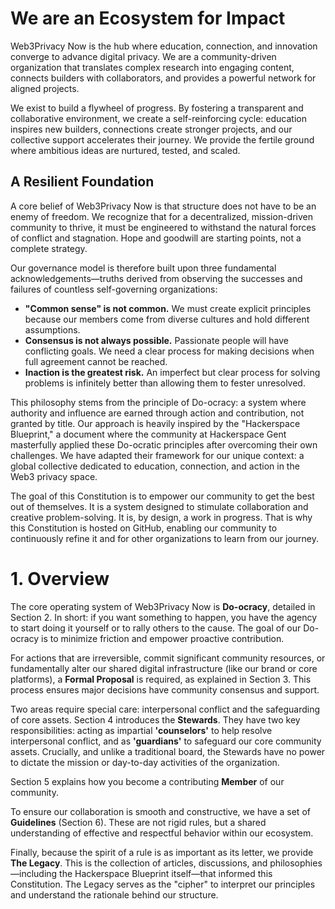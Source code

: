# We are an Ecosystem for Impact

Web3Privacy Now is the hub where education, connection, and innovation converge to advance digital privacy. We are a community-driven organization that translates complex research into engaging content, connects builders with collaborators, and provides a powerful network for aligned projects.

We exist to build a flywheel of progress. By fostering a transparent and collaborative environment, we create a self-reinforcing cycle: education inspires new builders, connections create stronger projects, and our collective support accelerates their journey. We provide the fertile ground where ambitious ideas are nurtured, tested, and scaled.

## A Resilient Foundation

A core belief of Web3Privacy Now is that structure does not have to be an enemy of freedom. We recognize that for a decentralized, mission-driven community to thrive, it must be engineered to withstand the natural forces of conflict and stagnation. Hope and goodwill are starting points, not a complete strategy.

Our governance model is therefore built upon three fundamental acknowledgements—truths derived from observing the successes and failures of countless self-governing organizations:

* **"Common sense" is not common.** We must create explicit principles because our members come from diverse cultures and hold different assumptions.
* **Consensus is not always possible.** Passionate people will have conflicting goals. We need a clear process for making decisions when full agreement cannot be reached.
* **Inaction is the greatest risk.** An imperfect but clear process for solving problems is infinitely better than allowing them to fester unresolved.

This philosophy stems from the principle of Do-ocracy: a system where authority and influence are earned through action and contribution, not granted by title. Our approach is heavily inspired by the "Hackerspace Blueprint," a document where the community at Hackerspace Gent masterfully applied these Do-ocratic principles after overcoming their own challenges. We have adapted their framework for our unique context: a global collective dedicated to education, connection, and action in the Web3 privacy space.

The goal of this Constitution is to empower our community to get the best out of themselves. It is a system designed to stimulate collaboration and creative problem-solving. It is, by design, a work in progress. That is why this Constitution is hosted on GitHub, enabling our community to continuously refine it and for other organizations to learn from our journey.

# 1. Overview

The core operating system of Web3Privacy Now is **Do-ocracy**, detailed in Section 2. In short: if you want something to happen, you have the agency to start doing it yourself or to rally others to the cause. The goal of our Do-ocracy is to minimize friction and empower proactive contribution.

For actions that are irreversible, commit significant community resources, or fundamentally alter our shared digital infrastructure (like our brand or core platforms), a **Formal Proposal** is required, as explained in Section 3. This process ensures major decisions have community consensus and support.

Two areas require special care: interpersonal conflict and the safeguarding of core assets. Section 4 introduces the **Stewards**. They have two key responsibilities: acting as impartial **'counselors'** to help resolve interpersonal conflict, and as **'guardians'** to safeguard our core community assets. Crucially, and unlike a traditional board, the Stewards have no power to dictate the mission or day-to-day activities of the organization.

Section 5 explains how you become a contributing **Member** of our community.

To ensure our collaboration is smooth and constructive, we have a set of **Guidelines** (Section 6). These are not rigid rules, but a shared understanding of effective and respectful behavior within our ecosystem.

Finally, because the spirit of a rule is as important as its letter, we provide **The Legacy**. This is the collection of articles, discussions, and philosophies—including the Hackerspace Blueprint itself—that informed this Constitution. The Legacy serves as the "cipher" to interpret our principles and understand the rationale behind our structure.
